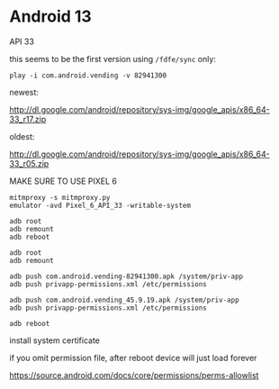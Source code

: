 # Android 13

API 33

this seems to be the first version using `/fdfe/sync` only:

~~~
play -i com.android.vending -v 82941300
~~~

newest:

<http://dl.google.com/android/repository/sys-img/google_apis/x86_64-33_r17.zip>

oldest:

<http://dl.google.com/android/repository/sys-img/google_apis/x86_64-33_r05.zip>

MAKE SURE TO USE PIXEL 6

~~~
mitmproxy -s mitmproxy.py
emulator -avd Pixel_6_API_33 -writable-system

adb root
adb remount
adb reboot

adb root
adb remount

adb push com.android.vending-82941300.apk /system/priv-app
adb push privapp-permissions.xml /etc/permissions

adb push com.android.vending_45.9.19.apk /system/priv-app
adb push privapp-permissions.xml /etc/permissions

adb reboot
~~~

install system certificate

if you omit permission file, after reboot device will just load forever

https://source.android.com/docs/core/permissions/perms-allowlist
